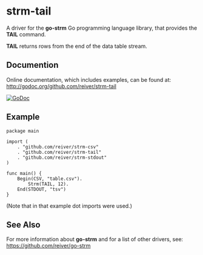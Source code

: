 # strm-tail

A driver for the **go-strm** Go programming language library, that provides the **TAIL** command.

**TAIL** returns rows from the end of the data table stream.

## Documention

Online documentation, which includes examples, can be found at: http://godoc.org/github.com/reiver/strm-tail

[![GoDoc](https://godoc.org/github.com/reiver/strm-tail?status.svg)](https://godoc.org/github.com/reiver/strm-tail)

## Example
```
package main

import (
	. "github.com/reiver/strm-csv"
	. "github.com/reiver/strm-tail"
	. "github.com/reiver/strm-stdout"
)

func main() {
	Begin(CSV, "table.csv").
		Strm(TAIL, 12).
	End(STDOUT, "tsv")
}
```

(Note that in that example dot imports were used.)

## See Also

For more information about **go-strm** and for a list of other drivers, see:
https://github.com/reiver/go-strm
